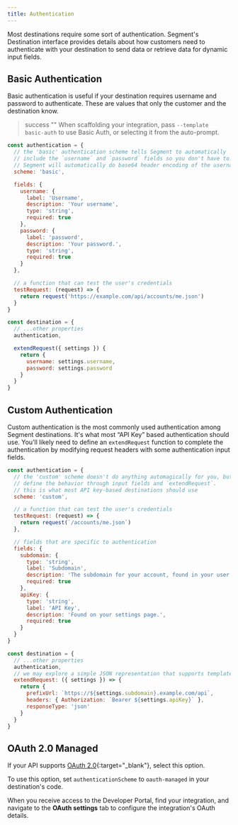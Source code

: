```yaml
---
title: Authentication
---
```

Most destinations require some sort of authentication. Segment's Destination interface provides details about how customers need to authenticate with your destination to send data or retrieve data for dynamic input fields.

## Basic Authentication

Basic authentication is useful if your destination requires username and password to authenticate. These are values that only the customer and the destination know.

> success ""
> When scaffolding your integration, pass `--template basic-auth` to use Basic Auth, or selecting it from the auto-prompt.

```js
const authentication = {
  // the 'basic' authentication scheme tells Segment to automatically
  // include the `username` and `password` fields so you don't have to.
  // Segment will automatically do base64 header encoding of the username:password
  scheme: 'basic',

  fields: {
    username: {
      label: 'Username',
      description: 'Your username',
      type: 'string',
      required: true
    },
    password: {
      label: 'password',
      description: 'Your password.',
      type: 'string',
      required: true
    }
  },

  // a function that can test the user's credentials
  testRequest: (request) => {
    return request('https://example.com/api/accounts/me.json')
  }
}

const destination = {
  // ...other properties
  authentication,

  extendRequest({ settings }) {
    return {
      username: settings.username,
      password: settings.password
    }
  }
}
```

## Custom Authentication

Custom authentication is the most commonly used authentication among Segment destinations. It's what most “API Key” based authentication should use. You’ll likely need to define an `extendRequest` function to complete the authentication by modifying request headers with some authentication input fields.

```js
const authentication = {
  // the 'custom' scheme doesn't do anything automagically for you, but let's you
  // define the behavior through input fields and `extendRequest`.
  // this is what most API key-based destinations should use
  scheme: 'custom',

  // a function that can test the user's credentials
  testRequest: (request) => {
    return request(`/accounts/me.json`)
  },

  // fields that are specific to authentication
  fields: {
    subdomain: {
      type: 'string',
      label: 'Subdomain',
      description: 'The subdomain for your account, found in your user settings.',
      required: true
    },
    apiKey: {
      type: 'string',
      label: 'API Key',
      description: 'Found on your settings page.',
      required: true
    }
  }
}

const destination = {
  // ...other properties
  authentication,
  // we may explore a simple JSON representation that supports template strings
  extendRequest: ({ settings }) => {
    return {
      prefixUrl: `https://${settings.subdomain}.example.com/api`,
      headers: { Authorization: `Bearer ${settings.apiKey}` },
      responseType: 'json'
    }
  }
}
```

## OAuth 2.0 Managed

If your API supports [OAuth 2.0](https://oauth.net/2/){:target="_blank"}, select this option.

To use this option, set `authenticationScheme` to `oauth-managed` in your destination's code.

When you receive access to the Developer Portal, find your integration, and navigate to the **OAuth settings** tab to configure the integration's OAuth details.
